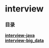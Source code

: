 # interview

### 目录
**[interview-java](interview-java.md)**  
**[interview-big_data](interview-big_data.md)**  